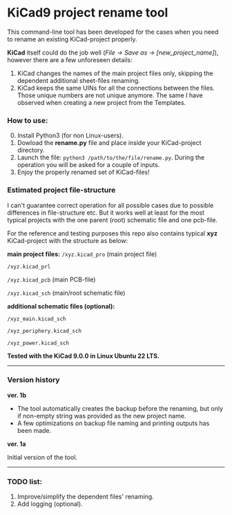# KiCad9 project rename tool

This command-line tool has been developed for the cases when you need to rename an existing KiCad-project properly.

**KiCad** itself could do the job well (*File -> Save as -> [new_project_name]*), however there are a few unforeseen details:

1. KiCad changes the names of the main project files only, skipping the dependent additional sheet-files renaming.
2. KiCad keeps the same UINs for all the connections between the files. Those unique numbers are not unique anymore. The same I have observed when creating a new project from the Templates.

### How to use:

0. Install Python3 (for non Linux-users).
1. Dowload the **rename.py** file and place inside your KiCad-project directory.
2. Launch the file: `python3 /path/to/the/file/rename.py`. During the operation you will be asked for a couple of inputs.
3. Enjoy the properly renamed set of KiCad-files!

### Estimated project file-structure

I can't guarantee correct operation for all possible cases due to possible differences in file-structure etc. But it works well at least for the most typical projects with the one parent (root) schematic file and one pcb-file.

For the reference and testing purposes this repo also contains typical **xyz** KiCad-project with the structure as below:

**main project files:**
`/xyz.kicad_pro` (main project file)

`/xyz.kicad_prl`

`/xyz.kicad_pcb` (main PCB-file)

`/xyz.kicad_sch` (main/root schematic file)


**additional schematic files (optional):**

`/xyz_main.kicad_sch`

`/xyz_periphery.kicad_sch`

`/xyz_power.kicad_sch`


**Tested with the KiCad 9.0.0 in Linux Ubuntu 22 LTS.**


-----

### Version history

**ver. 1b**

+ The tool automatically creates the backup before the renaming, but only if non-empty string was provided as the new project name.
+ A few optimizations on backup file naming and printing outputs has been made.

**ver. 1a**

Initial version of the tool.

-----

### TODO list:
1. Improve/simplify the dependent files' renaming.
2. Add logging (optional).